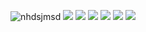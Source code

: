  <p align="center">
  <img src="https://64.media.tumblr.com/c70f686f0b27b83aa11e98456a8d33c5/218cee35b2586776-de/s1280x1920/5598bae4fac89ba5ca794f2e809d6120dadd2b4e.pnj" alt="nhdsjmsd"/>
  <img src="https://64.media.tumblr.com/365bfbbf94c4cbf1922e285601125fc6/041a09f66fb4a585-27/s2048x3072/69f92265ed66e2b586dc3afd2ab1d63cc2e6ad53.pnj"/> 
  <img src="https://64.media.tumblr.com/4fac29bba0cd9d2e81e6fc52b3eaf4af/6fd1d29eb03884c6-cd/s250x400/4c37265b2af5ee6433f7cabe8ae81b579caef435.gifv"/> <img src="https://64.media.tumblr.com/39e7df002c823995a051ee2a68a9ad7a/6fd1d29eb03884c6-4d/s250x400/61fd6b507b35efbcfd4563cb233f51258502f7c3.gifv"/> <img src="https://64.media.tumblr.com/9df7e644ca3ed7cbc2ae16a2988484ff/e9856a74bbcf4355-d5/s250x400/ebaf3eac7d23ed70c9f87ee87fe0872af31c0801.gifv"/>
<img src="https://64.media.tumblr.com/365bfbbf94c4cbf1922e285601125fc6/041a09f66fb4a585-27/s2048x3072/69f92265ed66e2b586dc3afd2ab1d63cc2e6ad53.pnj"/>
 <img src="https://64.media.tumblr.com/c70f686f0b27b83aa11e98456a8d33c5/218cee35b2586776-de/s1280x1920/5598bae4fac89ba5ca794f2e809d6120dadd2b4e.pnj"/>
 
  </p>
